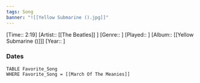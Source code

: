 ```yaml
---
tags: Song  
banner: "![[Yellow Submarine ().jpg]]"
---
```

[Time:: 2:19]
[Artist:: [[The Beatles]] ]
[Genre:: ]
[Played:: ]
[Album:: [[Yellow Submarine ()]]]
[Year:: ]
### Dates
````dataview
TABLE Favorite_Song
WHERE Favorite_Song = [[March Of The Meanies]]
````